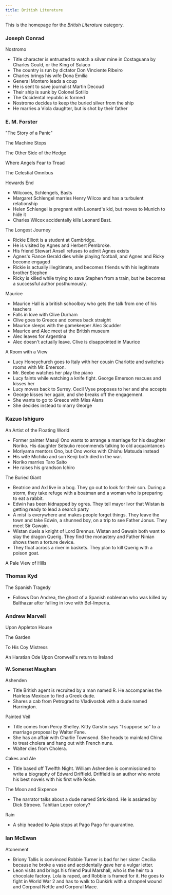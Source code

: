 ```yaml
---
title: British Literature
---
```


This is the homepage for the *British Literature* category.

### Joseph Conrad

Nostromo

- Title character is entrusted to watch a silver mine in Costaguana by
    Charles Gould, or the King of Sulaco
- The country is run by dictator Don Vinciente Ribeiro
- Charles brings his wife Dona Emilia
- General Montero leads a coup
- He is sent to save journalist Martin Decoud
- Their ship is sunk by Colonel Sotillo
- The Occidental republic is formed
- Nostromo decides to keep the buried silver from the ship
- He marries a Viola daughter, but is shot by their father

### E. M. Forster

"The Story of a Panic"

The Machine Stops

The Other Side of the Hedge

Where Angels Fear to Tread

The Celestial Omnibus

Howards End

- Wilcoxes, Schlengels, Basts
- Margaret Schlengel marries Henry Wilcox and has a turbulent
    relationship
- Helen Schlengel is pregnant with Leonard's kid, but moves to Munich
    to hide it
- Charles Wilcox accidentally kills Leonard Bast.

The Longest Journey

- Rickie Elliott is a student at Cambridge.
- He is visited by Agnes and Herbert Pembroke.
- His friend Stewart Ansell refuses to admit Agnes exists
- Agnes's Fiance Gerald dies while playing football, and Agnes and
    Ricky become engaged
- Rickie is actually illegitimate, and becomes friends with his
    legitimate brother Stephen
- Ricky is killed while trying to save Stephen from a train, but he
    becomes a successful author posthumously.

Maurice

- Maurice Hall is a british schoolboy who gets the talk from one of
    his teachers
- Falls in love with Clive Durham
- Clive goes to Greece and comes back straight
- Maurice sleeps with the gamekeeper Alec Scudder
- Maurice and Alec meet at the British museum
- Alec leaves for Argentina
- Alec doesn't actually leave. Clive is disappointed in Maurice

A Room with a View

- Lucy Honeychurch goes to Italy with her cousin Charlotte and
    switches rooms with Mr. Emerson.
- Mr. Beebe watches her play the piano
- Lucy faints while watching a knife fight. George Emerson rescues and
    kisses her
- Lucy moves back to Surrey. Cecil Vyse proposes to her and she
    accepts
- George kisses her again, and she breaks off the engagement.
- She wants to go to Greece with Miss Alans
- She decides instead to marry George

### Kazuo Ishiguro

An Artist of the Floating World

- Former painter Masuji Ono wants to arrange a marriage for his
    daughter Noriko. His daughter Setsuko recommends talking to old
    acquaintances
- Moriyama mentors Ono, but Ono works with Chishu Matsuda instead
- His wife Michiko and son Kenji both died in the war.
- Noriko marries Taro Saito
- He raises his grandson Ichiro

The Buried Giant

- Beatrice and Axl live in a bog. They go out to look for their son.
    During a storm, they take refuge with a boatman and a woman who is
    preparing to eat a rabbit.
- Edwin has been kidnapped by ogres. They tell mayor Ivor that Wistan
    is getting ready to lead a search party
- A mist is everywhere and makes people forget things. They leave the
    town and take Edwin, a shunned boy, on a trip to see Father Jonus.
    They meet Sir Gawain.
- Wistan duels a knight of Lord Brennus. Wistan and Gawain both want
    to slay the dragon Querig. They find the monastery and Father Ninian
    shows them a torture device.
- They float across a river in baskets. They plan to kill Querig with
    a poison goat.

A Pale View of Hills

### Thomas Kyd

The Spanish Tragedy

- Follows Don Andrea, the ghost of a Spanish nobleman who was killed
    by Balthazar after falling in love with Bel-Imperia.

### Andrew Marvell

Upon Appleton House

The Garden

To His Coy Mistress

An Haratian Ode Upon Cromwell's return to Ireland

#### W. Somerset Maugham

Ashenden

- Title British agent is recruited by a man named R. He accompanies
    the Hairless Mexican to find a Greek dude.
- Shares a cab from Petrograd to Vladivostok with a dude named
    Harrington.

Painted Veil

- Title comes from Percy Shelley. Kitty Garstin says "I suppose so" to
    a marriage proposal by Walter Fane.
- She has an affair with Charlie Townsend. She heads to mainland China
    to treat cholera and hang out with French nuns.
- Walter dies from Cholera.

Cakes and Ale

- Title based off Twelfth Night. William Ashenden is commissioned to
    write a biography of Edward Driffield. Driffield is an author who
    wrote his best novels with his first wife Rosie.

The Moon and Sixpence

- The narrator talks about a dude named Strickland. He is assisted by
    Dick Stroeve. Tahitian Leper colony?

Rain

- A ship headed to Apia stops at Pago Pago for quarantine.

### Ian McEwan

Atonement

- Briony Tallis is convinced Robbie Turner is bad for her sister
    Cecilia because he broke a vase and accidentally gave her a vulgar
    letter.
- Leon visits and brings his friend Paul Marshall, who is the heir to
    a chocolate factory. Lola is raped, and Robbie is framed for it. He
    goes to fight in World War 2 and has to walk to Dunkirk with a
    shrapnel wound and Corporal Nettle and Corporal Mace.
